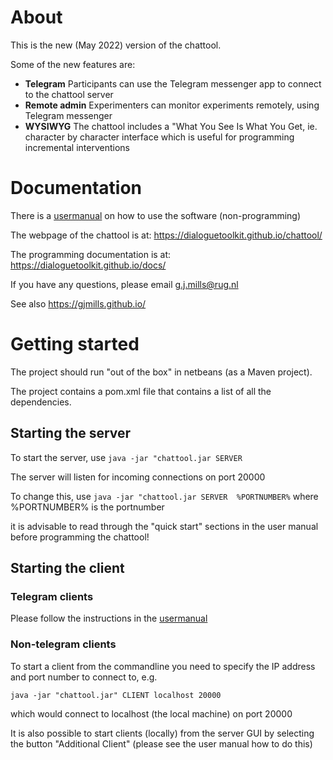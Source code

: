 # About

This is the new (May 2022) version of the chattool.

Some of the new features are:

- **Telegram** Participants can use the Telegram messenger app to connect to the chattool server
- **Remote admin** Experimenters can monitor experiments remotely, using Telegram messenger
- **WYSIWYG** The chattool includes a "What You See Is What You Get, ie. character by character interface which is useful for programming incremental interventions


# Documentation

There is a [usermanual](docs/usermanual/usermanual.pdf) on how to use the software (non-programming)

The webpage of the chattool is at: https://dialoguetoolkit.github.io/chattool/

The programming documentation is at:   https://dialoguetoolkit.github.io/docs/

If you have any questions, please email g.j.mills@rug.nl 

See also https://gjmills.github.io/



# Getting started

The project should run "out of the box" in netbeans (as a Maven project).

The project contains a pom.xml file that contains a list of all the dependencies.

## Starting the server

To start the server, use ```java -jar "chattool.jar SERVER``` 

The server will listen for incoming connections on port 20000

To change this, use ```java -jar "chattool.jar SERVER  %PORTNUMBER%```  where %PORTNUMBER% is the portnumber

it is advisable to read through the "quick start" sections in the user manual before programming the chattool!


## Starting the client 

### Telegram clients

Please follow the instructions in the [usermanual](docs/usermanual/usermanual.pdf)

### Non-telegram clients

To start a client from the commandline you need to specify the IP address and port number to connect to, e.g.

```java -jar "chattool.jar" CLIENT localhost 20000```

which would connect to localhost (the local machine) on port 20000

It is also possible to start clients (locally) from the server GUI by selecting the button "Additional Client"  (please see the user manual how to do this)



